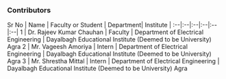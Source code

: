 ### Contributors

Sr No | Name | Faculty or Student | Department| Institute |
:--|:--|:--|:--|:--|:--|
1 | Dr. Rajeev Kumar Chauhan | Faculty | Department of Electrical Engineering | Dayalbagh Educational Institute (Deemed to be University) Agra 
2 | Mr. Vageesh Amoriya | Intern | Department of Electrical Engineering | Dayalbagh Educational Institute (Deemed to be University) Agra 
3 | Mr. Shrestha Mittal | Intern | Department of Electrical Engineering | Dayalbagh Educational Institute (Deemed to be University) Agra 
